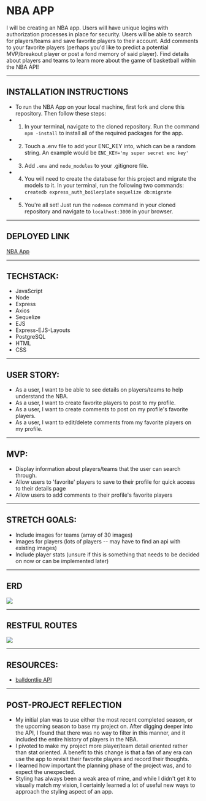 # NBA APP
I will be creating an NBA app. Users will have unique logins with authorization processes in place for security. Users will be able to search for players/teams and save favorite players to their account. Add comments to your favorite players (perhaps you'd like to predict a potential MVP/breakout player or post a fond memory of said player). Find details about players and teams to learn more about the game of basketball within the NBA API!

---


## INSTALLATION INSTRUCTIONS
* To run the NBA App on your local machine, first fork and clone this repository. Then follow these steps:
* 1. In your terminal, navigate to the cloned repository. Run the command ```npm -install``` to install all of the required packages for the app.
* 2. Touch a .env file to add your ENC_KEY into, which can be a random string. An example would be ```ENC_KEY='my super secret enc key'```
* 3. Add ```.env``` and ```node_modules``` to your .gitignore file.
* 4. You will need to create the database for this project and migrate the models to it. In your terminal, run the following two commands:
```createdb express_auth_boilerplate``` 
```sequelize db:migrate```
* 5. You're all set! Just run the ```nodemon``` command in your cloned repository and navigate to ```localhost:3000``` in your browser. 


---


## DEPLOYED LINK
[NBA App](https://nba-app-devin-lynch.koyeb.app/)

---


## TECHSTACK:
* JavaScript
* Node
* Express
* Axios
* Sequelize
* EJS
* Express-EJS-Layouts
* PostgreSQL
* HTML
* CSS

---


## USER STORY:
* As a user, I want to be able to see details on players/teams to help understand the NBA.
* As a user, I want to create favorite players to post to my profile.
* As a user, I want to create comments to post on my profile's favorite players.
* As a user, I want to edit/delete comments from my favorite players on my profile.

---


## MVP:
* Display information about players/teams that the user can search through.
* Allow users to 'favorite' players to save to their profile for quick access to their details page
* Allow users to add comments to their profile's favorite players

---


## STRETCH GOALS:
* Include images for teams (array of 30 images)
* Images for players (lots of players -- may have to find an api with existing images)
* Include player stats (unsure if this is something that needs to be decided on now or can be implemented later)

---


## ERD
<img src="media/ERD.png">

---


## RESTFUL ROUTES
<img src="media/restfulroutes.png">

---


## RESOURCES:
* [balldontlie API](https://www.balldontlie.io)

---


## POST-PROJECT REFLECTION
* My initial plan was to use either the most recent completed season, or the upcoming season to base my project on. After digging deeper into the API, I found that there was no way to filter in this manner, and it included the entire history of players in the NBA.
*  I pivoted to make my project more player/team detail oriented rather than stat oriented. A benefit to this change is that a fan of any era can use the app to revisit their favorite players and record their thoughts.
* I learned how important the planning phase of the project was, and to expect the unexpected.
* Styling has always been a weak area of mine, and while I didn't get it to visually match my vision, I certainly learned a lot of useful new ways to approach the styling aspect of an app.